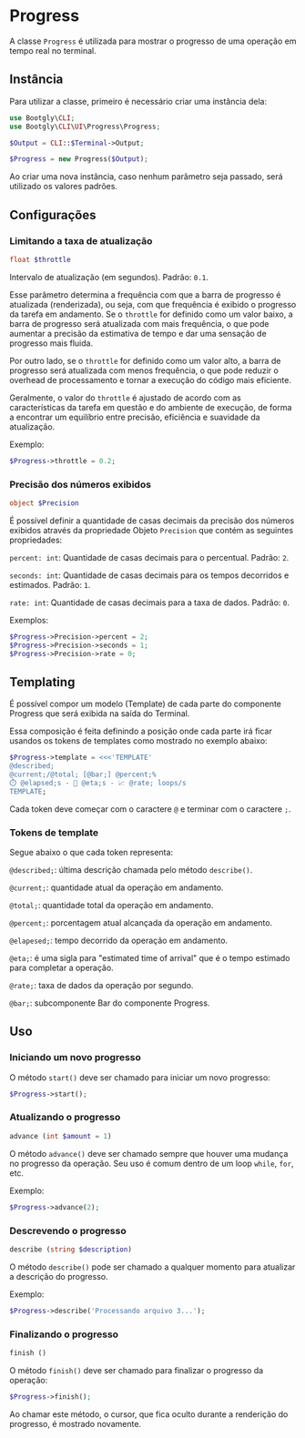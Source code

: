 # Progress

A classe `Progress` é utilizada para mostrar o progresso de uma operação em tempo real no terminal.

## Instância

Para utilizar a classe, primeiro é necessário criar uma instância dela:

```php
use Bootgly\CLI;
use Bootgly\CLI\UI\Progress\Progress;

$Output = CLI::$Terminal->Output;

$Progress = new Progress($Output);
```

Ao criar uma nova instância, caso nenhum parâmetro seja passado, será utilizado os valores padrões.

## Configurações

### Limitando a taxa de atualização

```php
float $throttle
```

Intervalo de atualização (em segundos). Padrão: `0.1`.

Esse parâmetro determina a frequência com que a barra de progresso é atualizada (renderizada), ou seja, com que frequência é exibido o progresso da tarefa em andamento. Se o `throttle` for definido como um valor baixo, a barra de progresso será atualizada com mais frequência, o que pode aumentar a precisão da estimativa de tempo e dar uma sensação de progresso mais fluida.

Por outro lado, se o `throttle` for definido como um valor alto, a barra de progresso será atualizada com menos frequência, o que pode reduzir o overhead de processamento e tornar a execução do código mais eficiente.

Geralmente, o valor do `throttle` é ajustado de acordo com as características da tarefa em questão e do ambiente de execução, de forma a encontrar um equilíbrio entre precisão, eficiência e suavidade da atualização.

Exemplo:

```php
$Progress->throttle = 0.2;
```

### Precisão dos números exibidos

```php
object $Precision
```

É possível definir a quantidade de casas decimais da precisão dos números exibidos através da propriedade Objeto `Precision` que contém as seguintes propriedades:

`percent: int`: Quantidade de casas decimais para o percentual. Padrão: `2`.

`seconds: int`: Quantidade de casas decimais para os tempos decorridos e estimados. Padrão: `1`.

`rate: int`: Quantidade de casas decimais para a taxa de dados. Padrão: `0`.

Exemplos:

```php
$Progress->Precision->percent = 2;
$Progress->Precision->seconds = 1;
$Progress->Precision->rate = 0;
```

## Templating

É possível compor um modelo (Template) de cada parte do componente Progress que será exibida na saída do Terminal.

Essa composição é feita definindo a posição onde cada parte irá ficar usandos os tokens de templates como mostrado no exemplo abaixo:

```php
$Progress->template = <<<'TEMPLATE'
@described;
@current;/@total; [@bar;] @percent;%
⏱️ @elapsed;s - 🏁 @eta;s - 📈 @rate; loops/s
TEMPLATE;
```

Cada token deve começar com o caractere `@` e terminar com o caractere `;`.

### Tokens de template

Segue abaixo o que cada token representa:

`@described;`: última descrição chamada pelo método `describe()`.

`@current;`: quantidade atual da operação em andamento.

`@total;`: quantidade total da operação em andamento.

`@percent;`: porcentagem atual alcançada da operação em andamento.

`@elapesed;`: tempo decorrido da operação em andamento.

`@eta;`: é uma sigla para "estimated time of arrival" que é o tempo estimado para completar a operação.

`@rate;`: taxa de dados da operação por segundo.

`@bar;`: subcomponente Bar do componente Progress.

## Uso

### Iniciando um novo progresso

O método `start()` deve ser chamado para iniciar um novo progresso:

```php
$Progress->start();
```

### Atualizando o progresso

```php
advance (int $amount = 1)
```

O método `advance()` deve ser chamado sempre que houver uma mudança no progresso da operação.
Seu uso é comum dentro de um loop `while`, `for`, etc.

Exemplo:

```php
$Progress->advance(2);
```

### Descrevendo o progresso

```php
describe (string $description)
```

O método `describe()` pode ser chamado a qualquer momento para atualizar a descrição do progresso.

Exemplo:

```php
$Progress->describe('Processando arquivo 3...');
```

### Finalizando o progresso

```php
finish ()
```

O método `finish()` deve ser chamado para finalizar o progresso da operação:

```php
$Progress->finish();
```

Ao chamar este método, o cursor, que fica oculto durante a renderição do progresso, é mostrado novamente.
